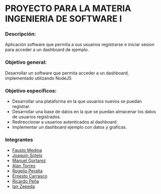# PROYECTO PARA LA MATERIA INGENIERIA DE SOFTWARE I
 
###  Descripción:
Aplicación software que permita a sus usuarios registrarse e iniciar sesion para acceder a un dashboard de ejemplo.
### Objetivo general:
Desarrollar un software que permita acceder a un dashboard, implementado utilizando NodeJS
 
###  Objetivo específicos:
- Desarrollar una plataforma en la que usuarios nuevos se puedan registrar.
- Desarrollar una base de datos en la que se puedan almacenar los datos de usuarios registrados.
- Redireccionar a usuarios autenticados al dashboard.
- Implementar un dashboard ejemplo con datos y graficas.

###  Integrantes

 - [Fausto Medina](https://github.com/Harico04)
 - [Joaquin Sotelo](https://github.com/JoaquinSotel0) 
 - [Manuel Gortarez](https://github.com/Mgb64) 
 - [Alan Torres](https://github.com/TumbadoBoy0604) 
 - [Rogelio Peralta](https://github.com/rgperalta04) 
 - [Ernesto Carrasco](https://github.com/jesuscarra) 
 - [Ricardo Peña](https://github.com/RemilZarza)
 - [Ian Zepeda](https://github.com/I4NzG)

